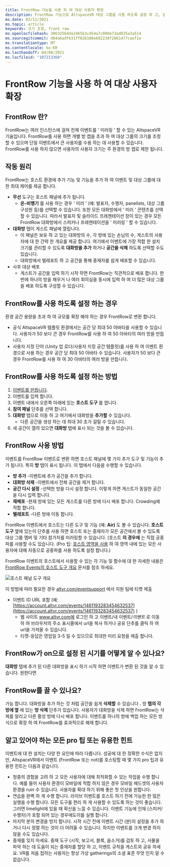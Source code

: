 ```yaml
---
title: FrontRow 기능을 사용 하 여 대상 사용자 확장
description: FrontRow 기능으로 AltspaceVR 대상 그룹을 사용 하도록 설정 하 고, 문제를 해결 하 고, 크기를 조정 하는 방법을 알아봅니다.
ms.date: 03/11/2021
ms.topic: article
keywords: 크기 조정, front row
ms.openlocfilehash: 30632564da2465b3cd54a7c080e73ad835a3a514
ms.sourcegitcommit: d84a6adf631ff02b106e682238f2861477caef1e
ms.translationtype: MT
ms.contentlocale: ko-KR
ms.lasthandoff: 04/08/2021
ms.locfileid: "107213360"
---
```

# <a name="scaling-your-audiences-with-frontrow-feature"></a>FrontRow 기능을 사용 하 여 대상 사용자 확장

## <a name="what-is-frontrow"></a>FrontRow 란?

FrontRow는 여러 인스턴스에 걸쳐 전체 이벤트를 ' 미러링 ' 할 수 있는 AltspaceVR 기술입니다. FrontRow를 사용 하면 개별 방 캡을 초과 하 여 대상 그룹의 크기를 조정할 수 있으며 단일 이벤트에서 큰 사용자를 수용 하는 데 사용할 수 있습니다. FrontRow를 사용 하지 않으면 사용자의 사용자 크기는 주 환경의 방 캡로 제한 됩니다.

## <a name="how-does-it-work"></a>작동 원리

FrontRow는 호스트 환경에 추가 기능 및 기능을 추가 하 여 이벤트 및 대상 그룹에 대 한 최대 제어를 제공 합니다. 

* **무선** 도구는 호스트 패널에 추가 됩니다.
    * **온-비행기** 를 사용 하는 경우 ' 미러 ' (예: 발표자, 수행자, panelists, 대상 그룹 구성원 등)를 선택할 수 있습니다. 또한 모든 대화방에서 ' 미러 ' 콘텐츠를 선택할 수 있습니다. 따라서 발표자 및 슬라이드 프레젠테이션 창이 있는 경우 모든 FrontRow 대화방에서 스피커나 프레젠테이션을 ' 미러링 ' 할 수 있습니다.
* **대화방** 탭이 게스트 패널에 열립니다.
    * 이 패널은 보유 하 고 있는 대화방의 수, 각 방에 있는 손님의 수, 게스트의 사용자에 대 한 간략 한 개요를 제공 합니다. 여기에서 이벤트에 가장 적합 한 설치 크기를 관리할 수 있도록 **대화방을 추가** 하거나 **공간을 삭제** 하도록 선택할 수도 있습니다.
    * 대화방에서 텔레포트 하 고 공간을 통해 중재자를 쉽게 배포할 수 있습니다.
* 사후 대상 배포
    * 게스트가 공간을 입력 하기 시작 하면 FrontRow는 직관적으로 배포 합니다. 한 번에 하나의 방을 채우거 나 여러 회의실을 동시에 입력 하 여 더 많은 대상 그룹을 배포 하도록 구성할 수 있습니다.

## <a name="when-to-enable-frontrow"></a>FrontRow를 사용 하도록 설정 하는 경우

환경 공간 용량을 초과 하 여 규모를 확장 해야 하는 경우 FrontRow로 변환 합니다.

* 공식 AltspaceVR 템플릿 환경에서는 공간 당 최대 50 아바타을 사용할 수 있습니다. 사용자가 50 보다 큰 경우 FrontRow를 사용 하 여 50 아바타의 여러 방을 만듭니다.
* 사용자 지정 단어 (Unity 업 로더/사용자 지정 공간 템플릿)를 사용 하 여 이벤트 환경으로 사용 하는 경우 공간 당 최대 50 아바타 수 있습니다. 사용자가 50 보다 큰 경우 FrontRow를 사용 하 여 30 아바타의 여러 방을 만듭니다.

## <a name="how-to-enable-frontrow"></a>FrontRow를 사용 하도록 설정 하는 방법

1. [이벤트를 만듭니다](https://account.altvr.com/events/new).
2. 이벤트를 입력 합니다.
3. 이벤트 내에서 오른쪽 아래에 있는 **호스트 도구** 를 엽니다.
4. **참여 패널** 단추를 선택 합니다.
5. **대화방** 탭으로 이동 하 고 여기에서 대화방을 **추가할** 수 있습니다.
    * 다른 공간을 생성 하는 데 최대 30 초가 걸릴 수 있습니다. 
6. 새 공간이 열려 있으면 **대화방** 탭에 표시 되는 것을 볼 수 있습니다. 

## <a name="how-to-use-frontrow"></a>FrontRow 사용 방법

이벤트를 FrontRow 이벤트로 변환 하면 호스트 패널에 몇 가지 추가 도구 및 기능이 추가 됩니다. 특히 **방** 탭이 표시 됩니다. 이 탭에서 다음을 수행할 수 있습니다.

* **방 추가** -이벤트에 추가 공간을 추가 합니다. 
* **대화방 삭제** -이벤트에서 전체 공간을 제거 합니다.
* **공간 다시 설정** -선택한 방을 다시 설정 합니다. 이렇게 하면 게스트가 동일한 공간을 다시 입력 합니다.
* **재배포** -현재 방에 있는 모든 게스트를 다른 방에 다시 배포 합니다. Crowding에 적합 합니다.
* **텔레포트** -다른 방에 이동 합니다.

FrontRow 이벤트에서 호스트는 다른 도구 및 기능 (예: **Air)** 도 볼 수 있습니다. **호스트 도구** 옆에 있는이 단추를 사용 하면 호스트 또는 중재자가 모든 공간에서 볼 수 있도록 대상 그룹 멤버 및 기타 참가자를 미러링할 수 있습니다. (호스트 **의 경우에** 는 직접 공중파를 사용할 수도 있습니다. (Pro 팁: [호스트 영역을 사용](https://altvr.com/holiday2020/) 하 여 영역 내에 있는 모든 사용자에 대해 자동으로 공중파를 사용 하도록 설정 합니다.)

FrontRow 이벤트의 호스트에서 사용할 수 있는 각 기능 및 함수에 대 한 자세한 내용은 [FrontRow Events의 호스트 도구 개요](../tutorials/host-tools-for-events.md) 문서를 참조 하세요.

![호스트 패널 도구 개요](images/scaling-audiences.png)

이 방법에 따라 필요한 경우 [altvr.com/eventsupport](https://help.altvr.com/hc/en-us/requests/new?ticket_form_id=360001833313) 에서 지원 팀에 티켓 제출

* 이벤트 ID URL 포함 (예: [https://account.altvr.com/events/1461193283454632537](https://account.altvr.com/events/1461193283454632537) )
    * 웹 사이트 www.altvr.com에 로그인 하 고 이벤트/내 이벤트/*이벤트* 로 이동 하 여 브라우저의 주소 표시줄에서 url을 복사 하거나 공유 단추를 클릭 하 여 url을 가져올 수 있습니다.
    * 티켓-응답은 영업일 3-5 일 수 있으므로 최대한 미리 요청을 제출 합니다.
 
## <a name="how-will-i-know-when-frontrow-is-on"></a>FrontRow가 on으로 설정 된 시기를 어떻게 알 수 있나요?

**대화방** 탭에 추가 된 다른 대화방을 표시 하기 시작 하면 이벤트가 변환 된 것을 알 수 있습니다. 원한다면 
 
## <a name="can-i-turn-off-frontrow"></a>FrontRow를 끌 수 있나요?

가능 합니다. 대화방을 추가 하는 것 처럼 공간을 쉽게 **삭제할** 수 있습니다 **.** 방 **탭의 각 방에 옆** 에 있는 **방 삭제** 단추가 있습니다. 사용자가 대화방을 삭제 하면 FrontRow는 삭제를 알리고 다른 활성 방에 다시 배포 합니다. 이벤트를 하나의 방에 백업 하는 모든 방식으로 확장 하 여 FrontRow를 효과적으로 해제 합니다. 
 
## <a name="any-pro-tips-or-helpful-hints-to-be-aware-of"></a>알고 있어야 하는 모든 pro 팁 또는 유용한 힌트

이벤트에 대 한 설치는 다양 한 요인에 따라 다릅니다. 성공에 대 한 정확한 수식은 없지만, AltspaceVR에서 이벤트 (FrontRow 또는 not)를 호스팅할 때 몇 가지 pro 팁과 유용한 힌트는 다음과 같습니다.
* 청중의 경험을 고려 하 고 모든 사용자에 대해 최적화할 수 있는 작업을 수행 합니다. 예를 들어 사용자 환경이 모바일에 적합 하지 않은 경우 모바일 헤드셋의 사용자 환경을 ruin 수 있습니다. 사용자를 확대 하기 위해 좋은 첫 인상을 원합니다.
* 연습을 완벽 하 게 수행 합니다. 라이브 이벤트를 호스트 하기 전에 가능한 한 많은 실행을 수행 합니다. 모든 도구를 편리 하 게 사용할 수 있도록 하는 것이 좋습니다. 그러면 limelight에 있을 때 확신을 느낄 수 있습니다. 이벤트 기능에 인재 (스피커/수행자)가 포함 되어 있는 경우에도이를 실행 합니다.
* 마지막 분의 변경을 방지 합니다. 시작 시간 전에 이벤트 시간 (분)의 설정을 추가 하거나 다시 정렬 하는 것이 더 어려울 수 있습니다. 하지만 이벤트를 크게 변경 하지 않을 수도 있습니다. 
* 중재를 잊지 마세요. 중재 도구 (시작, 보고서, 블록, 음소거)를 검토 하 고, 사물을 파악 하는 데 도움이 되는 중재자를 할당 하 고, 이벤트 규칙을 게스트와 공유 하세요. VR를 처음 접하는 사용자는 항상 가상 gatherings의 소셜 표준 무엇 인지 알 수 없습니다.